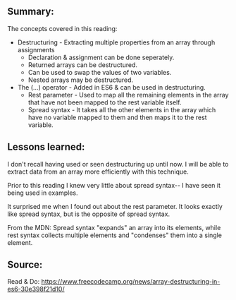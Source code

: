 ## Summary:
The concepts covered in this reading:

* Destructuring - Extracting multiple properties from an array through assignments
    * Declaration & assignment can be done seperately.
    * Returned arrays can be destructured.
    * Can be used to swap the values of two variables.
    * Nested arrays may be destructured.
* The (...) operator - Added in ES6 & can be used in destructuring.
    * Rest parameter - Used to map all the remaining elements in the array that have not been mapped to the rest variable itself. 
    * Spread syntax - It takes all the other elements in the array which have no variable mapped to them and then maps it to the rest variable.

## Lessons learned:
I don't recall having used or seen destructuring up until now. 
I will be able to extract data from an array more efficiently with this technique.

Prior to this reading I knew very little about spread syntax-- I have seen it being used in examples.

It surprised me when I found out about the rest parameter. It looks exactly like spread syntax, but is the opposite of spread syntax.

From the MDN:
Spread syntax "expands" an array into its elements, while rest syntax collects multiple elements and "condenses" them into a single element.

## Source:
Read & Do: https://www.freecodecamp.org/news/array-destructuring-in-es6-30e398f21d10/